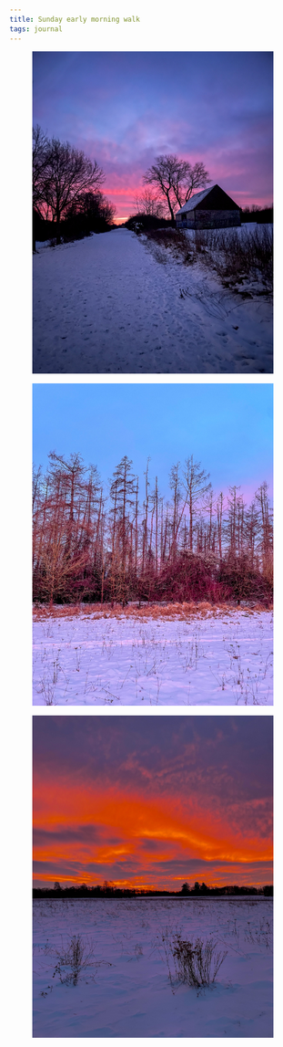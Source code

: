 ```yaml
---
title: Sunday early morning walk
tags: journal
---
```

<figure>
<img src="/img/journal/IMG_5270.jpg" alt="A straight uphill path in the snow with a shed at the right side of the path. It´s dark dawn with purple and pink skies.">
</figure>

<figure>
<img src="/img/journal/IMG_5281.jpg" alt="Sick spruce trees without needles, lit orange by the rising sun and in front of blue skies.">
</figure>

<figure>
<img src="/img/journal/IMG_5285.jpg" alt="A wide snow field with a very dark line of trees at the horizon and intense orange-red-purple cloudy skies.">
</figure>